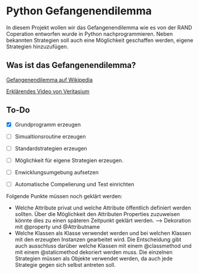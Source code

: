 # Python Gefangenendilemma
In diesem Projekt wollen wir das Gefangenendilemma wie es von der RAND Coperation entworfen wurde in Python nachprogrammieren. Neben bekannten Strategien soll auch eine Möglichkeit geschaffen werden, eigene Strategien hinzuzufügen.

## Was ist das Gefangenendilemma?

[Gefangenendilemma auf Wikipedia](https://de.wikipedia.org/wiki/Gefangenendilemma)

[Erklärendes Video von Veritasium](https://www.youtube.com/watch?v=mScpHTIi-kM)

## To-Do

- [x] Grundprogramm erzeugen
- [ ] Simualtionsroutine erzeugen
- [ ] Standardstrategien erzeugen
- [ ] Möglichkeit für eigene Strategien erzeugen.

- [ ] Enwicklungsumgebung aufsetzen
- [ ] Automatische Compelierung und Test einrichten 

Folgende Punkte müssen noch geklärt werden:
* Welche Attribute privat und welche Attribute öffentlich definiert werden sollten. Über die Möglichkeit den Attributen Properties zuzuweisen könnte dies zu einen späteren Zeitpunkt geklärt werden. --> Dekoration mit @property und @Attributname
* Welche Klassen als Klasse verwendet werden und bei welchen Klassen mit den erzeugten Instanzen gearbeitet wird. Die Entscheidung gibt auch ausschluss darüber welche Klassen mit einem @classmethod und mit einem @staticmethod dekoriert werden muss. Die einzelnen Strategien müssen als Objekte verwendet werden, da auch jede Strategie gegen sich selbst antreten soll.


